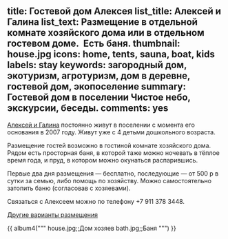 title: Гостевой дом Алексея
list_title: Алексей и Галина
list_text: Размещение в отдельной комнате хозяйского дома или в отдельном гостевом доме.  Есть баня.
thumbnail: house.jpg
icons: home, tents, sauna, boat, kids
labels: stay
keywords: загородный дом, экотуризм, агротуризм, дом в деревне, гостевой дом, экопоселение
summary: Гостевой дом в поселении Чистое небо, экскурсии, беседы.
comments: yes
---
[Алексей и Галина](/residents/lebedev/) постоянно живут в поселении с момента его основания в 2007 году.  Живут уже с 4 детьми дошкольного возраста.

Размещение гостей возможно в гостиной комнате хозяйского дома.  Рядом есть просторная баня, в которой таже можно ночевать в тёплое время года, и пруд, в котором можно окунаться распарившись.

Первые два дня размещения — бесплатно, последующие — от 500 р в сутки за семью, либо помощь по хозяйству.  Можно самостоятельно затопить баню (согласовав с хозяевами).

Связаться с Алексеем можно по телефону +7 911 378 3448.

[Другие варианты размещения](/stay/)

{{ album4("""
house.jpg;;Дом хозяев
bath.jpg;;Баня
""") }}
